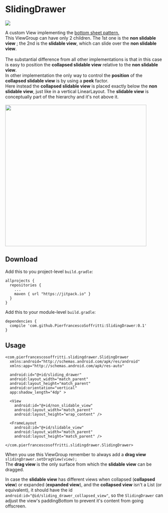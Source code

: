 # SlidingDrawer

[![](https://jitpack.io/v/PierfrancescoSoffritti/SlidingDrawer.svg)](https://jitpack.io/#PierfrancescoSoffritti/SlidingDrawer)

A custom View implementing the <a href="https://material.google.com/components/bottom-sheets.html?authuser=0">bottom sheet pattern.</a><br/>
This ViewGroup can have only 2 children. The 1st one is the <b>non slidable view</b> ; the 2nd is the <b>slidable view</b>, which can slide over the <b>non slidable view</b>.<br/><br/>
The substantial difference from all other implementations is that in this case is easy to position the <b>collapsed slidable view</b> relative to the <b>non slidable view</b>.<br/>
In other implementation the only way to control the <b>position</b> of the <b>collapsed slidable view</b> is by using a <b>peek</b> factor.<br/>
Here instead the <b>collapsed slidable view</b> is placed exactly below the <b>non slidable view</b>, just like in a vertical LinearLayout. The <b>slidable view</b> is conceptually part of the hierarchy and it's not above it.
<br/><br/>
<img height="450" src="https://github.com/PierfrancescoSoffritti/SlidingDrawer/blob/master/pics/SlidingView.gif" />
<br/>

## Download
Add this to you project-level `build.gradle`:
```
allprojects {
  repositories {
    ...
    maven { url "https://jitpack.io" }
  }
}
```
Add this to your module-level `build.gradle`:
```
dependencies {
  compile 'com.github.PierfrancescoSoffritti:SlidingDrawer:0.1'
}
```

## Usage

```
<com.pierfrancescosoffritti.slidingdrawer.SlidingDrawer
  xmlns:android="http://schemas.android.com/apk/res/android"
  xmlns:app="http://schemas.android.com/apk/res-auto"
  
  android:id="@+id/sliding_drawer"
  android:layout_width="match_parent"
  android:layout_height="match_parent"
  android:orientation="vertical"
  app:shadow_length="4dp" >

  <View
    android:id="@+id/non_slidable_view"
    android:layout_width="match_parent"
    android:layout_height="wrap_content" />
    
  <FrameLayout
    android:id="@+id/slidable_view"
    android:layout_width="match_parent"
    android:layout_height="match_parent" />

</com.pierfrancescosoffritti.slidingdrawer.SlidingDrawer>
```

When you use this ViewGroup remember to always add a <b>drag view</b> `slidingDrawer.setDragView(view);` <br/>
The <b>drag view</b> is the only surface from which the <b>slidable view</b> can be dragged.

In case the <b>slidable view</b> has different views when collapsed (<b>collapsed view</b>) or expanded (<b>expanded view</b>), and the <b>collapsed view</b> isn't a List (or equivalent), it should have the id `android:id="@id/sliding_drawer_collapsed_view"`, so the `SlidingDrawer` can adjust the view's paddingBottom to prevent it's content from going offscreen.
